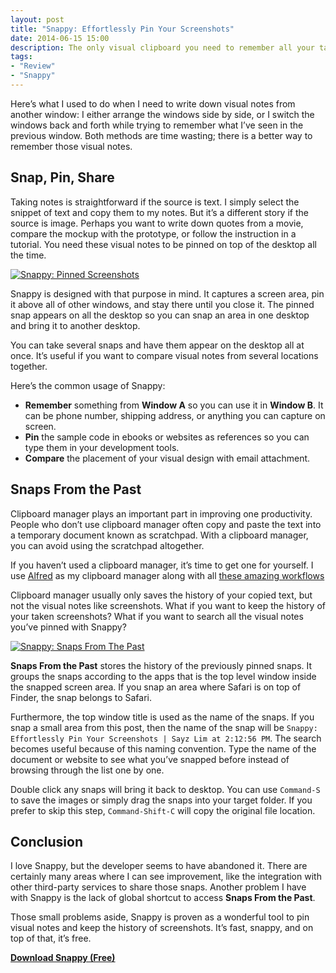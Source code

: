 ```yaml
---
layout: post
title: "Snappy: Effortlessly Pin Your Screenshots"
date: 2014-06-15 15:00
description: The only visual clipboard you need to remember all your taken screenshots.
tags:
- "Review"
- "Snappy"
---
```


Here’s what I used to do when I need to write down visual notes from another window: I either arrange the windows side by side, or I switch the windows back and forth while trying to remember what I’ve seen in the previous window. Both methods are time wasting; there is a better way to remember those visual notes.

<!-- more -->

## Snap, Pin, Share

Taking notes is straightforward if the source is text. I simply select the snippet of text and copy them to my notes. But it’s a different story if the source is image. Perhaps you want to write down quotes from a movie, compare the mockup with the prototype, or follow the instruction in a tutorial. You need these visual notes to be pinned on top of the desktop all the time.

[ ![Snappy: Pinned Screenshots][img] ](http://images.sayzlim.net/2014/06/snappy_preview.jpg "Snappy: Pinned Screenshots")

[img]: http://images.sayzlim.net/2014/06/snappy_preview.jpg "Snappy: Pinned Screenshots"

Snappy is designed with that purpose in mind. It captures a screen area, pin it above all of other windows, and stay there until you close it. The pinned snap appears on all the desktop so you can snap an area in one desktop and bring it to another desktop.

You can take several snaps and have them appear on the desktop all at once. It’s useful if you want to compare visual notes from several locations together.

Here’s the common usage of Snappy:

- **Remember** something from **Window A** so you can use it in **Window B**. It can be phone number, shipping address, or anything you can capture on screen.
- **Pin** the sample code in ebooks or websites as references so you can type them in your development tools.
- **Compare** the placement of your visual design with email attachment.

## Snaps From the Past

Clipboard manager plays an important part in improving one productivity. People who don’t use clipboard manager often copy and paste the text into a temporary document known as scratchpad. With a clipboard manager, you can avoid using the scratchpad altogether.

If you haven’t used a clipboard manager, it’s time to get one for yourself. I use [Alfred](http://www.alfredapp.com/ "Alfred App - Productivity App for Mac OS X") as my clipboard manager along with all [these amazing workflows](http://sayzlim.net/best-alfred-2-workflows "Best Alfred 2 Workflows - Sayz Lim")

Clipboard manager usually only saves the history of your copied text, but not the visual notes like screenshots. What if you want to keep the history of your taken screenshots? What if you want to search all the visual notes you’ve pinned with Snappy?

[ ![Snappy: Snaps From The Past][img2] ](http://images.sayzlim.net/2014/06/snappy_past.jpg "Snappy: Snaps From The Past")

[img2]: http://images.sayzlim.net/2014/06/snappy_past.jpg "Snappy: Snaps From The Past"

**Snaps From the Past** stores the history of the previously pinned snaps. It groups the snaps according to the apps that is the top level window inside the snapped screen area. If you snap an area where Safari is on top of Finder, the snap belongs to Safari.

Furthermore, the top window title is used as the name of the snaps. If you snap a small area from this post, then the name of the snap will be `Snappy: Effortlessly Pin Your Screenshots | Sayz Lim at 2:12:56 PM`. The search becomes useful because of this naming convention. Type the name of the document or website to see what you’ve snapped before instead of browsing through the list one by one.

Double click any snaps will bring it back to desktop. You can use `Command-S` to save the images or simply drag the snaps into your target folder. If you prefer to skip this step, `Command-Shift-C` will copy the original file location.

## Conclusion
I love Snappy, but the developer seems to have abandoned it. There are certainly many areas where I can see improvement, like the integration with other third-party services to share those snaps. Another problem I have with Snappy is the lack of global shortcut to access **Snaps From the Past**.

Those small problems aside, Snappy is proven as a wonderful tool to pin visual notes and keep the history of screenshots. It’s fast, snappy, and on top of that, it’s free.

[**Download Snappy (Free)**](https://itunes.apple.com/us/app/snappyapp/id512617038?mt=12&uo=4&at=11ld6n&ct=snappy "SnappyApp")